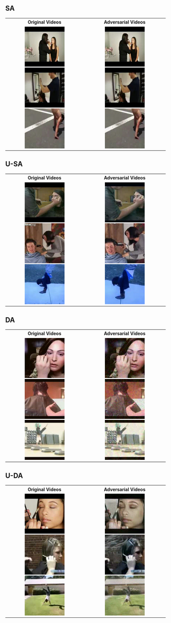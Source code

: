 ## SA

<div style="text-align: center;">
  <table style="margin: auto;">
    <tr>
      <th>Original Videos</th>
      <th>Adversarial Videos</th>
    </tr>
    <tr>
      <td>
        <img src="Original_Videos/SA/v_ApplyEyeMakeup_g04_c03.gif" alt="ApplyEyeMakeup" width="125" />
        <img src="Original_Videos/SA/v_Haircut_g04_c04.gif" alt="Haircut" width="125" />
        <img src="Original_Videos/SA/v_HandstandWalking_g03_c04.gif" alt="HandstandWalking" width="125" />
      </td>
      <td>
        <img src="Adversarial_Videos/SA/v_ApplyEyeMakeup_g04_c03.gif" alt="ApplyEyeMakeup" width="125" />
        <img src="Adversarial_Videos/SA/v_Haircut_g04_c04.gif" alt="Haircut" width="125" />
        <img src="Adversarial_Videos/SA/v_HandstandWalking_g03_c04.gif" alt="HandstandWalking" width="125" />
      </td>
    </tr>
  </table>
</div>


## U-SA

<div style="text-align: center;">
  <table style="margin: auto;">
    <tr>
      <th>Original Videos</th>
      <th>Adversarial Videos</th>
    </tr>
    <tr>
      <td>
        <img src="Original_Videos/U-SA/v_ApplyEyeMakeup.gif" alt="ApplyEyeMakeup" width="125" />
        <img src="Original_Videos/U-SA/v_Haircut.gif" alt="Haircut" width="125" />
        <img src="Original_Videos/U-SA/v_HandstandWalking.gif" alt="HandstandWalking" width="125" />
      </td>
      <td>
        <img src="Adversarial_Videos/U-SA/v_ApplyEyeMakeup.gif" alt="ApplyEyeMakeup" width="125" />
        <img src="Adversarial_Videos/U-SA/v_Haircut.gif" alt="Haircut" width="125" />
        <img src="Adversarial_Videos/U-SA/v_HandStandWalking.gif" alt="HandstandWalking" width="125" />
      </td>
    </tr>
  </table>
</div>


## DA

<div style="text-align: center;">
  <table style="margin: auto;">
    <tr>
      <th>Original Videos</th>
      <th>Adversarial Videos</th>
    </tr>
    <tr>
      <td>
        <img src="Original_Videos/DA/v_ApplyEyeMakeup.gif" alt="ApplyEyeMakeup" width="125" />
        <img src="Original_Videos/DA/v_Haircut.gif" alt="Haircut" width="125" />
        <img src="Original_Videos/DA/v_HandStandWalking.gif" alt="HandstandWalking" width="125" />
      </td>
      <td>
        <img src="Adversarial_Videos/DA/v_ApplyEyeMakeup.gif" alt="ApplyEyeMakeup" width="125" />
        <img src="Adversarial_Videos/DA/v_Haircut.gif" alt="Haircut" width="125" />
        <img src="Adversarial_Videos/DA/v_HandStandWalking.gif" alt="HandstandWalking" width="125" />
      </td>
    </tr>
  </table>
</div>



## U-DA

<div style="text-align: center;">
  <table style="margin: auto;">
    <tr>
      <th>Original Videos</th>
      <th>Adversarial Videos</th>
    </tr>
    <tr>
      <td>
        <img src="Original_Videos/U-DA/v_ApplyEyeMakeup_g04_c05.gif" alt="ApplyEyeMakeup" width="125" />
        <img src="Original_Videos/U-DA/v_Haircut_g05_c03.gif" alt="Haircut" width="125" />
        <img src="Original_Videos/U-DA/v_HandstandWalking_g04_c03.gif" alt="HandstandWalking" width="125" />
      </td>
      <td>
        <img src="Adversarial_Videos/U-DA/v_ApplyEyeMakeup_g04_c05.gif" alt="ApplyEyeMakeup" width="125" />
        <img src="Adversarial_Videos/U-DA/v_Haircut_g05_c03.gif" alt="Haircut" width="125" />
        <img src="Adversarial_Videos/U-DA/v_HandstandWalking_g04_c03.gif" alt="HandstandWalking" width="125" />
      </td>
    </tr>
  </table>
</div>

